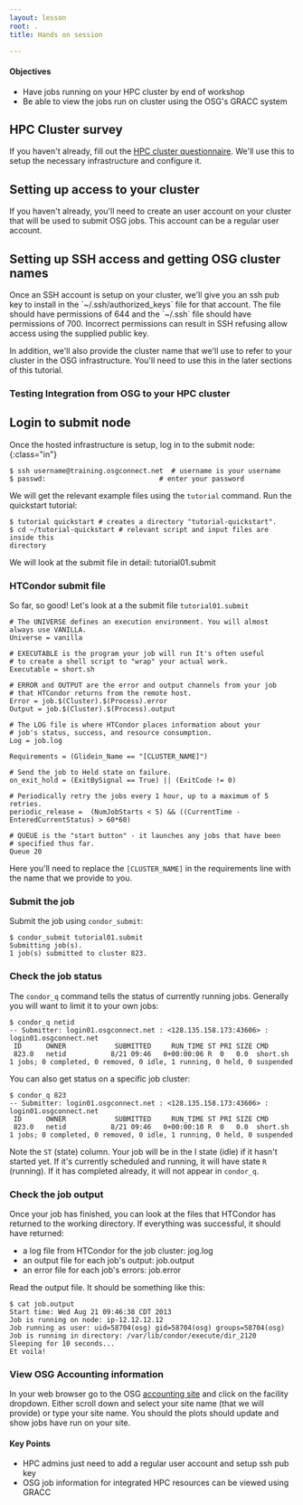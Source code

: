 ```yaml
---
layout: lesson
root: .
title: Hands on session

---
```

<div class="objectives" markdown="1">

#### Objectives
* Have jobs running on your HPC cluster by end of workshop 
* Be able to view the jobs run on cluster using the OSG's GRACC system
</div>

<h2>HPC Cluster survey</h2>

<p>
If you haven't already, fill out the <a
href="https://goo.gl/forms/8OukxsyG6KBSGHuR2">HPC cluster questionnaire</a>. We'll use
this to setup the necessary infrastructure and configure it.
</p>

<h2>Setting up access to your cluster</h2>

<p>
If you haven't already, you'll need to create an user account on your cluster
that will be used to submit OSG jobs.  This account can be a regular user
account.  
</p>

<h2>Setting up SSH access and getting OSG cluster names</h2>
<p>Once an SSH account is setup on your cluster, we'll give you an ssh pub key
to install in the `~/.ssh/authorized_keys` file for that account.  The file
should have permissions of 644 and the `~/.ssh` file should have permissions of
700.  Incorrect permissions can result in SSH refusing allow access using the
supplied public key.

In addition, we'll also provide the cluster name that we'll use to refer to your
cluster in the OSG infrastructure.  You'll need to use this in the later
sections of this tutorial. 
</p>


<h3>Testing Integration from OSG to your HPC cluster</h3>
<h2>Login to submit node </h2>

Once the hosted infrastructure is setup, log in to the submit  node:
{:class="in"}

~~~
$ ssh username@training.osgconnect.net  # username is your username
$ passwd:                            # enter your password
~~~

We will get the relevant example files using the `tutorial` command. Run the
quickstart tutorial:

~~~
$ tutorial quickstart # creates a directory "tutorial-quickstart".
$ cd ~/tutorial-quickstart # relevant script and input files are inside this
directory
~~~

We will look at the submit file in detail: tutorial01.submit

### HTCondor submit file

So far, so good! Let's look at a the submit file `tutorial01.submit`

    # The UNIVERSE defines an execution environment. You will almost always use VANILLA.
    Universe = vanilla
    
    # EXECUTABLE is the program your job will run It's often useful
    # to create a shell script to "wrap" your actual work.
    Executable = short.sh
    
    # ERROR and OUTPUT are the error and output channels from your job
    # that HTCondor returns from the remote host.
    Error = job.$(Cluster).$(Process).error
    Output = job.$(Cluster).$(Process).output
    
    # The LOG file is where HTCondor places information about your
    # job's status, success, and resource consumption.
    Log = job.log
    
    Requirements = (Glidein_Name == "[CLUSTER_NAME]")

    # Send the job to Held state on failure. 
    on_exit_hold = (ExitBySignal == True) || (ExitCode != 0)
    
    # Periodically retry the jobs every 1 hour, up to a maximum of 5 retries.
    periodic_release =  (NumJobStarts < 5) && ((CurrentTime - EnteredCurrentStatus) > 60*60)
    
    # QUEUE is the "start button" - it launches any jobs that have been
    # specified thus far.
    Queue 20

Here you'll need to replace the ```[CLUSTER_NAME]``` in the requirements line
with the name that we provide to you.

### Submit the job 

Submit the job using `condor_submit`:

	$ condor_submit tutorial01.submit
	Submitting job(s). 
	1 job(s) submitted to cluster 823.

### Check the job status

The `condor_q` command tells the status of currently running jobs.
Generally you will want to limit it to your own jobs: 

	$ condor_q netid
	-- Submitter: login01.osgconnect.net : <128.135.158.173:43606> : login01.osgconnect.net
	 ID      OWNER            SUBMITTED     RUN_TIME ST PRI SIZE CMD
	 823.0   netid           8/21 09:46   0+00:00:06 R  0   0.0  short.sh
	1 jobs; 0 completed, 0 removed, 0 idle, 1 running, 0 held, 0 suspended

You can also get status on a specific job cluster: 

	$ condor_q 823
	-- Submitter: login01.osgconnect.net : <128.135.158.173:43606> : login01.osgconnect.net
	 ID      OWNER            SUBMITTED     RUN_TIME ST PRI SIZE CMD
	 823.0   netid           8/21 09:46   0+00:00:10 R  0   0.0  short.sh
	1 jobs; 0 completed, 0 removed, 0 idle, 1 running, 0 held, 0 suspended

Note the `ST` (state) column. Your job will be in the I state (idle) if
it hasn't started yet. If it's currently scheduled and running, it will
have state `R` (running). If it has completed already, it will not appear
in `condor_q`. 


### Check the job output

Once your job has finished, you can look at the files that HTCondor has
returned to the working directory. If everything was successful, it
should have returned:

* a log file from HTCondor for the job cluster: jog.log
* an output file for each job's output: job.output
* an error file for each job's errors: job.error

Read the output file. It should be something like this: 

	$ cat job.output
	Start time: Wed Aug 21 09:46:38 CDT 2013
	Job is running on node: ip-12.12.12.12
	Job running as user: uid=58704(osg) gid=58704(osg) groups=58704(osg)
	Job is running in directory: /var/lib/condor/execute/dir_2120
	Sleeping for 10 seconds...
	Et voila!



### View OSG Accounting information

In your web browser go to the OSG 
[accounting site](https://gracc.opensciencegrid.org/dashboard/db/payload-jobs-summary?orgId=1) and click on the facility dropdown.  Either scroll down and select your
site name (that we will provide) or type your site name.  You should the plots
should update and show jobs have run on your site.

<div class="keypoints" markdown="1">

#### Key Points
* HPC admins just need to add a regular user account and setup ssh pub key
* OSG job information for integrated HPC resources can be viewed using GRACC


</div>

